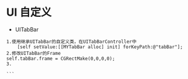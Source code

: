 # UI 自定义

- UITabBar

```objc
1.使用继承UITabBar的自定义类，在UITabBarController中
    [self setValue:[[MYTabBar alloc] init] forKeyPath:@"tabBar"];
2.修改UITabBar的Frame
self.tabBar.frame = CGRectMake(0,0,0,0);
3.
```

    ```